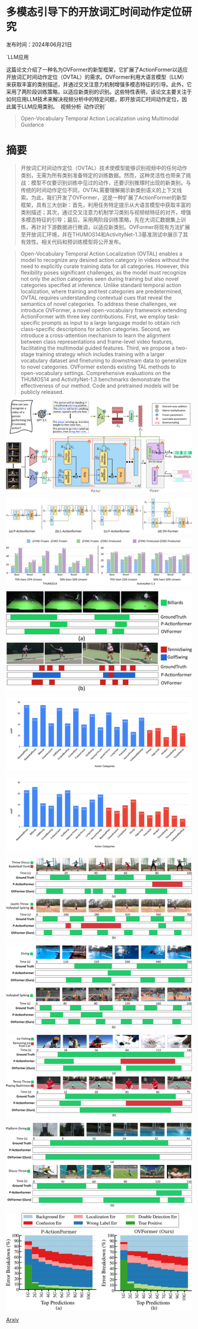 # 多模态引导下的开放词汇时间动作定位研究

发布时间：2024年06月21日

`LLM应用

这篇论文介绍了一种名为OVFormer的新型框架，它扩展了ActionFormer以适应开放词汇时间动作定位（OVTAL）的需求。OVFormer利用大语言模型（LLM）来获取丰富的类别描述，并通过交叉注意力机制增强多模态特征的引导。此外，它采用了两阶段训练策略，以适应新类别的识别。这些特性表明，该论文主要关注于如何应用LLM技术来解决视频分析中的特定问题，即开放词汇时间动作定位，因此属于LLM应用类别。` `视频分析` `动作识别`

> Open-Vocabulary Temporal Action Localization using Multimodal Guidance

# 摘要

> 开放词汇时间动作定位（OVTAL）技术使模型能够识别视频中的任何动作类别，无需为所有类别准备特定的训练数据。然而，这种灵活性也带来了挑战：模型不仅要识别训练中见过的动作，还要识别推理时出现的新类别。与传统的时间动作定位不同，OVTAL需要理解揭示新类别语义的上下文线索。为此，我们开发了OVFormer，这是一种扩展了ActionFormer的新型框架，具有三大创新：首先，利用任务特定提示从大语言模型中获取丰富的类别描述；其次，通过交叉注意力机制学习类别与视频帧特征的对齐，增强多模态特征的引导；最后，采用两阶段训练策略，先在大词汇数据集上训练，再针对下游数据进行微调，以适应新类别。OVFormer将现有方法扩展至开放词汇环境，并在THUMOS14和ActivityNet-1.3基准测试中展示了其有效性。相关代码和预训练模型将公开发布。

> Open-Vocabulary Temporal Action Localization (OVTAL) enables a model to recognize any desired action category in videos without the need to explicitly curate training data for all categories. However, this flexibility poses significant challenges, as the model must recognize not only the action categories seen during training but also novel categories specified at inference. Unlike standard temporal action localization, where training and test categories are predetermined, OVTAL requires understanding contextual cues that reveal the semantics of novel categories. To address these challenges, we introduce OVFormer, a novel open-vocabulary framework extending ActionFormer with three key contributions. First, we employ task-specific prompts as input to a large language model to obtain rich class-specific descriptions for action categories. Second, we introduce a cross-attention mechanism to learn the alignment between class representations and frame-level video features, facilitating the multimodal guided features. Third, we propose a two-stage training strategy which includes training with a larger vocabulary dataset and finetuning to downstream data to generalize to novel categories. OVFormer extends existing TAL methods to open-vocabulary settings. Comprehensive evaluations on the THUMOS14 and ActivityNet-1.3 benchmarks demonstrate the effectiveness of our method. Code and pretrained models will be publicly released.

![多模态引导下的开放词汇时间动作定位研究](../../../paper_images/2406.15556/x1.png)

![多模态引导下的开放词汇时间动作定位研究](../../../paper_images/2406.15556/x2.png)

![多模态引导下的开放词汇时间动作定位研究](../../../paper_images/2406.15556/x3.png)

![多模态引导下的开放词汇时间动作定位研究](../../../paper_images/2406.15556/x4.png)

![多模态引导下的开放词汇时间动作定位研究](../../../paper_images/2406.15556/x5.png)

![多模态引导下的开放词汇时间动作定位研究](../../../paper_images/2406.15556/x6.png)

![多模态引导下的开放词汇时间动作定位研究](../../../paper_images/2406.15556/x7.png)

![多模态引导下的开放词汇时间动作定位研究](../../../paper_images/2406.15556/x8.png)

![多模态引导下的开放词汇时间动作定位研究](../../../paper_images/2406.15556/x9.png)

![多模态引导下的开放词汇时间动作定位研究](../../../paper_images/2406.15556/x10.png)

![多模态引导下的开放词汇时间动作定位研究](../../../paper_images/2406.15556/x11.png)

[Arxiv](https://arxiv.org/abs/2406.15556)